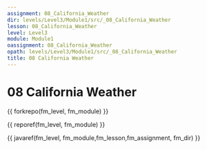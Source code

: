 ```yaml
---
assignment: 08_California_Weather
dir: levels/Level3/Module1/src/_08_California_Weather
lesson: 08_California_Weather
level: Level3
module: Module1
oassignment: 08_California_Weather
opath: levels/Level3/Module1/src/_08_California_Weather
title: 08 California Weather
---
```

# 08 California Weather

{{ forkrepo(fm_level, fm_module) }}

{{ reporef(fm_level, fm_module) }}




{{ javaref(fm_level, fm_module,fm_lesson,fm_assignment, fm_dir) }}

